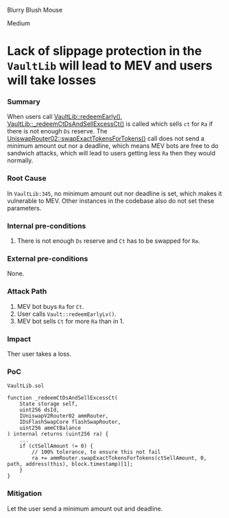 Blurry Blush Mouse

Medium

# Lack of slippage protection in the `VaultLib` will lead to MEV and users will take losses

### Summary

When users call [VaultLib::redeemEarly()](https://github.com/sherlock-audit/2024-08-cork-protocol/blob/main/Depeg-swap/contracts/libraries/VaultLib.sol#L639), [VaultLib::_redeemCtDsAndSellExcessCt()](https://github.com/sherlock-audit/2024-08-cork-protocol/blob/main/Depeg-swap/contracts/libraries/VaultLib.sol#L318) is called which sells `ct` for `Ra` if there is not enough `Ds` reserve. The [UniswapRouter02::swapExactTokensForTokens()](https://github.com/sherlock-audit/2024-08-cork-protocol/blob/main/Depeg-swap/contracts/libraries/VaultLib.sol#L345) call does not send a minimum amount out nor a deadline, which means MEV bots are free to do sandwich attacks, which will lead to users getting less `Ra` then they would normally.

### Root Cause

In `VaultLib:345`, no minimum amount out nor deadline is set, which makes it vulnerable to MEV. Other instances in the codebase also do not set these parameters.

### Internal pre-conditions

1. There is not enough `Ds` reserve and `Ct` has to be swapped for `Ra`.

### External pre-conditions

None.

### Attack Path

1. MEV bot buys `Ra` for `Ct`.
2. User calls `Vault::redeemEarlyLv()`.
3. MEV bot sells `Ct` for more `Ra` than in 1.

### Impact

Ther user takes a loss.

### PoC

`VaultLib.sol`
```solidity
function _redeemCtDsAndSellExcessCt(
    State storage self,
    uint256 dsId,
    IUniswapV2Router02 ammRouter,
    IDsFlashSwapCore flashSwapRouter,
    uint256 ammCtBalance
) internal returns (uint256 ra) {
    ...
    if (ctSellAmount != 0) {
        // 100% tolerance, to ensure this not fail
        ra += ammRouter.swapExactTokensForTokens(ctSellAmount, 0, path, address(this), block.timestamp)[1];
    }
}
```

### Mitigation

Let the user send a minimum amount out and deadline.